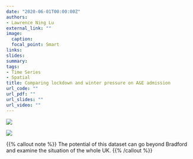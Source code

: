 ```yaml
---
date: "2020-06-01T00:00:00Z"
authors: 
- Lawrence Ning Lu
external_link: ""
image:
  caption: 
  focal_point: Smart
links:
slides:
summary:
tags:
- Time Series
- Spatial
title: Comparing lockdown and winter pressure on A&E admission
url_code: ""
url_pdf: ""
url_slides: ""
url_video: ""
---
```


![](plot1.png)

![](plot2.png)

{{% callout note %}}
The potential of this dataset can go beyond Bradford and examine the situation of the whole UK.
{{% /callout %}}